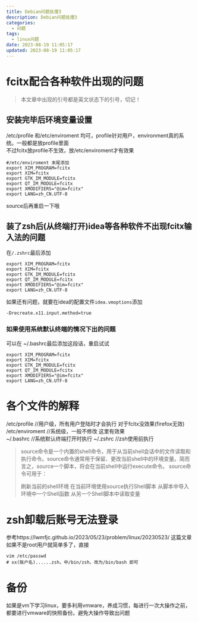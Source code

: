 ```yaml
---
title: Debian问题处理3
description: Debian问题处理3
categories: 
  - 问题
tags:
  - linux问题
date: 2023-08-19 11:05:17
updated: 2023-08-19 11:05:17
---
```


# fcitx配合各种软件出现的问题

> 本文章中出现的引号都是英文状态下的引号，切记！

## 安装完毕后环境变量设置

/etc/profile 和/etc/enviroment 均可，profile针对用户，environment真的系统。一般都是放profile里面  
不过fcitx放profile不生效，放/etc/enviroment才有效果

```shell
#/etc/enviroment 末尾添加
export XIM_PROGRAM=fcitx
export XIM=fcitx
export GTK_IM_MODULE=fcitx
export QT_IM_MODULE=fcitx
export XMODIFIERS="@im=fcitx"
export LANG=zh_CN.UTF-8
```

source后再重启一下哦

## 装了zsh后(从终端打开)idea等各种软件不出现fcitx输入法的问题

在```/.zshrc```最后添加

```shell
export XIM_PROGRAM=fcitx
export XIM=fcitx
export GTK_IM_MODULE=fcitx
export QT_IM_MODULE=fcitx
export XMODIFIERS="@im=fcitx"
export LANG=zh_CN.UTF-8
```

如果还有问题，就要在idea的配置文件```idea.vmoptions```添加  

```shell
-Drecreate.x11.input.method=true
```

### 如果使用系统默认终端的情况下出的问题

可以在 ~/.bashrc最后添加这段话，重启试试

```shell
export XIM_PROGRAM=fcitx
export XIM=fcitx
export GTK_IM_MODULE=fcitx
export QT_IM_MODULE=fcitx
export XMODIFIERS="@im=fcitx"
export LANG=zh_CN.UTF-8
```

# 各个文件的解释

/etc/profile  //用户级，所有用户登陆时才会执行  对于fcitx没效果(firefox无效)  
/etc/enviroment  //系统级，一般不修改  这里有效果  
~/.bashrc  //系统默认终端打开时执行 
~/.zshrc    //zsh使用前执行

> source命令是一个内置的shell命令，用于从当前shell会话中的文件读取和执行命令。source命令通常用于保留、更改当前shell中的环境变量。简而言之，source一个脚本，将会在当前shell中运行execute命令。
> source命令可用于：
>
> 刷新当前的shell环境
> 在当前环境使用source执行Shell脚本
> 从脚本中导入环境中一个Shell函数
> 从另一个Shell脚本中读取变量

# zsh卸载后账号无法登录

参考https://lwmfjc.github.io/2023/05/23/problem/linux/20230523/ 这篇文章  
如果不是root用户就简单多了，直接  

```shell
vim /etc/passwd
# xx(账户名)......zsh，中/bin/zsh，改为/bin/bash 即可
```

# 备份

如果是vm下学习linux，要多利用vmware，养成习惯，每进行一次大操作之前，都要进行vmware的快照备份。避免大操作导致出问题